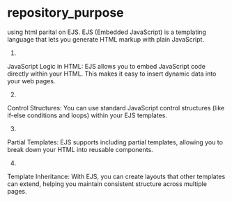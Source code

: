 # repository_purpose
using html parital on EJS.
EJS (Embedded JavaScript) is a templating language that lets you generate HTML markup with plain JavaScript. 

1.
JavaScript Logic in HTML:
EJS allows you to embed JavaScript code directly within your HTML. This makes it easy to insert dynamic data into your web pages.

2.
Control Structures:
You can use standard JavaScript control structures (like if-else conditions and loops) within your EJS templates.

3.
Partial Templates:
EJS supports including partial templates, allowing you to break down your HTML into reusable components.

4.
Template Inheritance:
With EJS, you can create layouts that other templates can extend, helping you maintain consistent structure across multiple pages.